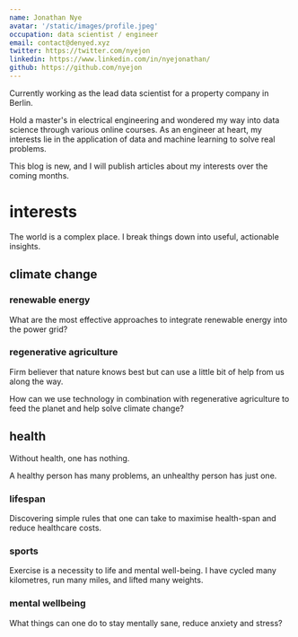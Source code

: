 ```yaml
---
name: Jonathan Nye
avatar: '/static/images/profile.jpeg'
occupation: data scientist / engineer
email: contact@denyed.xyz
twitter: https://twitter.com/nyejon
linkedin: https://www.linkedin.com/in/nyejonathan/
github: https://github.com/nyejon
---
```


Currently working as the lead data scientist for a property company in Berlin.

Hold a master's in electrical engineering and wondered my way into data science through various online courses. As an engineer at heart, my interests lie in the application of data and machine learning to solve real problems.

This blog is new, and I will publish articles about my interests over the coming months.

# interests

The world is a complex place. I break things down into useful, actionable insights.

## climate change

### renewable energy

What are the most effective approaches to integrate renewable energy into the power grid?

### regenerative agriculture

Firm believer that nature knows best but can use a little bit of help from us along the way.

How can we use technology in combination with regenerative agriculture to feed the planet and help solve climate change?

## health

Without health, one has nothing.

A healthy person has many problems, an unhealthy person has just one.

### lifespan

Discovering simple rules that one can take to maximise health-span and reduce healthcare costs.

### sports

Exercise is a necessity to life and mental well-being. I have cycled many kilometres, run many miles, and lifted many weights.

### mental wellbeing

What things can one do to stay mentally sane, reduce anxiety and stress?

